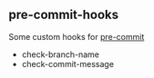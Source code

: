 ## pre-commit-hooks

Some custom hooks for [pre-commit](https://pre-commit.com/)

- check-branch-name
- check-commit-message
